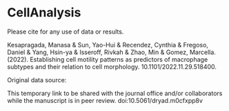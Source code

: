 # CellAnalysis

Please cite for any use of data or results.


Kesapragada, Manasa & Sun, Yao-Hui & Recendez, Cynthia & Fregoso, Daniel & Yang, Hsin-ya & Isseroff, Rivkah & Zhao, Min & Gomez, Marcella. (2022). Establishing cell motility patterns as predictors of macrophage subtypes and their relation to cell morphology. 10.1101/2022.11.29.518400. 

Original data source:

This temporary link to be shared with the journal office and/or collaborators while the manuscript is in peer review. doi:10.5061/dryad.m0cfxpp8v
